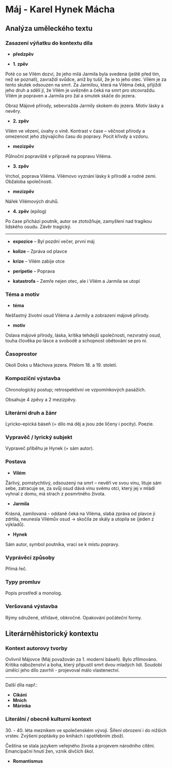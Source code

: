 # Máj - Karel Hynek Mácha

## Analýza uměleckého textu

### Zasazení výňatku do kontextu díla

- **předzpěv**

- **1. zpěv** 

Poté co se Vilém dozví, že jeho milá Jarmila byla svedena (ještě před tím, než se poznali), zavraždí svůdce, aniž by tušil, že je to jeho otec. Vilém je za tento skutek odsouzen na smrt. Za Jarmilou, která na Viléma čeká, přijíždí jeho druh a sdělí jí, že Vilém je uvězněn a čeká na smrt pro otcovraždu. Vilém je popraven a Jarmila pro žal a smutek skáče do jezera.

Obraz Májové přírody, sebevražda Jarmily skokem do jezera. Motiv lásky a nevěry.

- **2. zpěv**

Vilém ve vězení, úvahy o vině. Kontrast v čase – věčnost přírody a omezenost jeho zbývajícího času do popravy. Pocit křivdy a vzdoru.

- **mezizpěv**

Půlnoční popraviště v přípravě na popravu Viléma.

- **3. zpěv**

Vrchol, poprava Viléma. Vilémovo vyznání lásky k přírodě a rodné zemi. Obžaloba společnosti.

- **mezizpěv**

Nářek Vilémových druhů.

- **4. zpěv** (epilog)

Po čase přichází poutník, autor se ztotožňuje, zamyšlení nad tragikou lidského osudu. Závěr tragický.

---

- **expozice** – Byl pozdní večer, první máj

- **kolize** – Zpráva od plavce

- **krize** – Vilém zabije otce

- **peripetie** – Poprava

- **katastrofa** – Zemře nejen otec, ale i Vilém a Jarmila se utopí

### Téma a motiv

- **téma**

Nešťastný životní osud Viléma a Jarmily a zobrazení májové přírody.

- **motiv**

Oslava májové přírody, láska, kritika tehdejší společnosti, nezvratný osud, touha člověka po lásce a svobodě a schopnost obětování se pro ni.

### Časoprostor

Okolí Doks u Máchova jezera. Přelom 18. a 19. století.

### Kompoziční výstavba

Chronologický postup; retrospektivní ve vzpomínkových pasážích.

Obsahuje 4 zpěvy a 2 mezizpěvy.

### Literární druh a žánr

Lyricko-epická báseň (= dílo má děj a jsou zde líčeny i pocity). Poezie.

### Vypravěč / lyrický subjekt

Vypraveč příběhu je Hynek (= sám autor).

### Postava

- **Vilém**

Žárlivý, pomstychtivý, odsouzený na smrt – nevěří ve svou vinu, lituje sám sebe, zatracuje se, za svůj osud dává vinu svému otci, který jej v mládí vyhnal z domu, má strach z posmrtného života.

- **Jarmila**

Krásná, zamilovaná - oddaně čeká na Viléma, slabá zpráva od plavce ji zdrtila, neunesla Vilémův osud -> skočila ze skály a utopila se (jeden z výkladů).

- **Hynek**

Sám autor, symbol poutníka, vrací se k místu popravy.

### Vyprávěcí způsoby

Přímá řeč.

### Typy promluv

Popis prostředí a monolog.

### Veršovaná výstavba

Rýmy sdružené, střídavé, obkročné. Opakování počáteční formy.

## Literárněhistorický kontextu

### Kontext autorovy tvorby

Ovlivnil Májovce (Máj považován za 1. moderní báseň). Bylo zfilmováno. Kritika náboženství a boha, který připustil smrt dvou mladých lidí. Soudobí úmělci jeho dílo zavrhli - projevoval málo vlastenectví.

---

Další díla např.:

- **Cikáni**
- **Mnich**
- **Márinka**

### Literální / obecně kulturní kontext

30\. - 40. léta mezníkem ve společenském vývoji. Šíření obrození i do nižších vrstev. Zvýšení poptávky po knihách i spotřebním zboží.

Čeština se stala jazykem veřejného života a projevem národního cítění. Emancipační hnutí žen, vznik dívčích škol.

- **Romantismus**